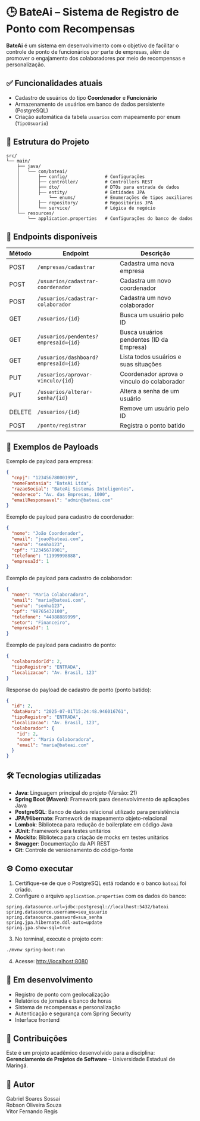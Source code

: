 # 🕒 BateAi – Sistema de Registro de Ponto com Recompensas

**BateAi** é um sistema em desenvolvimento com o objetivo de facilitar o controle de ponto de funcionários por parte de empresas, além de promover o engajamento dos colaboradores por meio de recompensas e personalização.

## ✅ Funcionalidades atuais

- Cadastro de usuários do tipo **Coordenador** e **Funcionário**
- Armazenamento de usuários em banco de dados persistente (PostgreSQL)
- Criação automática da tabela `usuarios` com mapeamento por enum (`TipoUsuario`)

## 📁 Estrutura do Projeto

```
src/
└── main/
    ├── java/
    │   └── com/bateai/
    │       ├── config/              # Configurações
    │       ├── controller/          # Controllers REST
    │       ├── dto/                 # DTOs para entrada de dados
    │       ├── entity/              # Entidades JPA
    │           └── enums/           # Enumerações de tipos auxiliares
    │       ├── repository/          # Repositórios JPA
    │       └── service/             # Lógica de negócio
    └── resources/
        └── application.properties   # Configurações do banco de dados
```

## 🧪 Endpoints disponíveis

| Método | Endpoint                             | Descrição                                   |
|--------|--------------------------------------|---------------------------------------------|
| POST   | `/empresas/cadastrar`                | Cadastra uma nova empresa                   |
| POST   | `/usuarios/cadastrar-coordenador`    | Cadastra um novo coordenador                |
| POST   | `/usuarios/cadastrar-colaborador`    | Cadastra um novo colaborador                |
| GET    | `/usuarios/{id}`                     | Busca um usuário pelo ID                    |
| GET    | `/usuarios/pendentes?empresaId={id}` | Busca usuários pendentes (ID da Empresa)    |
| GET    | `/usuarios/dashboard?empresaId={id}` | Lista todos usuários e suas situações       |
| PUT    | `/usuarios/aprovar-vinculo/{id}`     | Coordenador aprova o vinculo do colaborador |
| PUT    | `/usuarios/alterar-senha/{id}`       | Altera a senha de um usuário                |
| DELETE | `/usuarios/{id}`                     | Remove um usuário pelo ID                   |
| POST   | `/ponto/registrar`                   | Registra o ponto batido                     |


## 📄 Exemplos de Payloads

Exemplo de payload para empresa:

```json
{
  "cnpj": "12345678000199",
  "nomeFantasia": "BateAi Ltda",
  "razaoSocial": "BateAi Sistemas Inteligentes",
  "endereco": "Av. das Empresas, 1000",
  "emailResponsavel": "admin@bateai.com"
}
```

Exemplo de payload para cadastro de coordenador:

```json
{
  "nome": "João Coordenador",
  "email": "joao@bateai.com",
  "senha": "senha123",
  "cpf": "12345678901",
  "telefone": "11999998888",
  "empresaId": 1
}
```
Exemplo de payload para cadastro de colaborador:

```json
{
  "nome": "Maria Colaboradora",
  "email": "maria@bateai.com",
  "senha": "senha123",
  "cpf": "98765432100",
  "telefone": "44988889999",
  "setor": "Financeiro",
  "empresaId": 1
}
```
Exemplo de payload para cadastro de ponto:

```json
{
  "colaboradorId": 2,
  "tipoRegistro": "ENTRADA",
  "localizacao": "Av. Brasil, 123"
}
```

Response do payload de cadastro de ponto (ponto batido):
```json
{
  "id": 2,
  "dataHora": "2025-07-01T15:24:48.946016761",
  "tipoRegistro": "ENTRADA",
  "localizacao": "Av. Brasil, 123",
  "colaborador": {
    "id": 2,
    "nome": "Maria Colaboradora",
    "email": "maria@bateai.com"
  }
}
```

## 🛠 Tecnologias utilizadas

- **Java**: Linguagem principal do projeto (Versão: 21)
- **Spring Boot (Maven)**: Framework para desenvolvimento de aplicações Java
- **PostgreSQL**: Banco de dados relacional utilizado para persistência
- **JPA/Hibernate**: Framework de mapeamento objeto-relacional
- **Lombok**: Biblioteca para redução de boilerplate em código Java
- **JUnit**: Framework para testes unitários
- **Mockito**: Biblioteca para criação de mocks em testes unitários
- **Swagger**: Documentação da API REST
- **Git**: Controle de versionamento do código-fonte

## ⚙️ Como executar

1. Certifique-se de que o PostgreSQL está rodando e o banco `bateai` foi criado.
2. Configure o arquivo `application.properties` com os dados do banco:

```properties
spring.datasource.url=jdbc:postgresql://localhost:5432/bateai
spring.datasource.username=seu_usuario
spring.datasource.password=sua_senha
spring.jpa.hibernate.ddl-auto=update
spring.jpa.show-sql=true
```

3. No terminal, execute o projeto com:

```bash
./mvnw spring-boot:run
```

4. Acesse: [http://localhost:8080](http://localhost:8080)

## 🚧 Em desenvolvimento

- Registro de ponto com geolocalização
- Relatórios de jornada e banco de horas
- Sistema de recompensas e personalização
- Autenticação e segurança com Spring Security
- Interface frontend

## 🤝 Contribuições

Este é um projeto acadêmico desenvolvido para a disciplina:   
**Gerenciamento de Projetos de Software**  –  Universidade Estadual de Maringá.

## 👤 Autor

Gabriel Soares Sossai  
Robson Oliveira Souza  
Vitor Fernando Regis